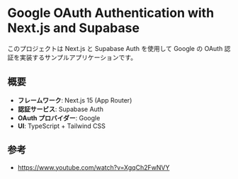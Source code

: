 # Google OAuth Authentication with Next.js and Supabase

このプロジェクトは Next.js と Supabase Auth を使用して Google の OAuth 認証を実装するサンプルアプリケーションです。

## 概要

- **フレームワーク**: Next.js 15 (App Router)
- **認証サービス**: Supabase Auth
- **OAuth プロバイダー**: Google
- **UI**: TypeScript + Tailwind CSS

## 参考

- https://www.youtube.com/watch?v=XgqCh2FwNVY
